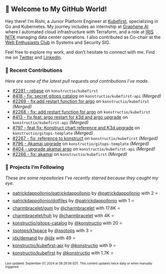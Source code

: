 <!-- DO NOT EDIT THIS FILE DIRECTLY! This file was automatically generated from the tool in this repo. -->

## 🌟 Welcome to My GitHub World!

Hey there! I’m Rishi, a Junior Platform Engineer at [Kubefirst](https://kubefirst.io/), specializing in Go and Kubernetes. My journey includes an internship at [Graphene AI](https://grapheneai.com/) where I automated cloud infrastructure with Terraform, and a role at [IRIS NITK](https://iris.nitk.ac.in/hrms/) managing data center operations. I also contributed as Co-chair at the [Web Enthusiasts Club](https://webclub.nitk.ac.in/) in Systems and Security SIG.

Feel free to explore my work, and don’t hesitate to connect with me. Find me on [Twitter](https://x.com/RishixMonk) and [LinkedIn](https://www.linkedin.com/in/mrrishi373/).

### 🚀 Recent Contributions

*Here are some of the latest pull requests and contributions I’ve made.*


* [#2281 - rebase](https://github.com/konstructio/kubefirst/pull/2281) on `konstructio/kubefirst` 
* [#418 - fix: secret gitops catalog](https://github.com/konstructio/kubefirst-api/pull/418) on `konstructio/kubefirst-api` *(Merged)*
* [#2269 - fix:add restart function for argo](https://github.com/konstructio/kubefirst/pull/2269) on `konstructio/kubefirst` *(Merged)*
* [#2268 - fix: add restart function for argo](https://github.com/konstructio/kubefirst/pull/2268) on `konstructio/kubefirst` 
* [#413 - fix,feat: argo restart for k3d and argo upgrade](https://github.com/konstructio/kubefirst-api/pull/413) on `konstructio/kubefirst-api` *(Merged)*
* [#797 - feat,fix: Konstruct chart reference and K3d upgrade](https://github.com/konstructio/gitops-template/pull/797) on `konstructio/gitops-template` *(Merged)*
* [#2267 - fix: reference to konstruct](https://github.com/konstructio/kubefirst/pull/2267) on `konstructio/kubefirst` *(Merged)*
* [#796 - Akamai upgrade](https://github.com/konstructio/gitops-template/pull/796) on `konstructio/gitops-template` *(Merged)*
* [#404 - upgrade akamai argo](https://github.com/konstructio/kubefirst-api/pull/404) on `konstructio/kubefirst-api` *(Merged)*
* [#2266 - fix: akamai](https://github.com/konstructio/kubefirst/pull/2266) on `konstructio/kubefirst` *(Merged)*

### 🌟 Projects I’m Following

*These are some repositories I’ve recently starred because they caught my eye.*


* [patrickdappollonio/patrickdappollonio](https://github.com/patrickdappollonio/patrickdappollonio) by [@patrickdappollonio](https://github.com/patrickdappollonio) with 2 ⭐️
* [patrickdappollonio/dotfiles](https://github.com/patrickdappollonio/dotfiles) by [@patrickdappollonio](https://github.com/patrickdappollonio) with 1 ⭐️
* [charmbracelet/gum](https://github.com/charmbracelet/gum) by [@charmbracelet](https://github.com/charmbracelet) with 17.8K ⭐️
* [charmbracelet/huh](https://github.com/charmbracelet/huh) by [@charmbracelet](https://github.com/charmbracelet) with 4K ⭐️
* [konstructio/gitops-catalog](https://github.com/konstructio/gitops-catalog) by [@konstructio](https://github.com/konstructio) with 20 ⭐️
* [ssotops/k1space](https://github.com/ssotops/k1space) by [@ssotops](https://github.com/ssotops) with 3 ⭐️
* [jdx/demand](https://github.com/jdx/demand) by [@jdx](https://github.com/jdx) with 49 ⭐️
* [konstructio/kubefirst-api](https://github.com/konstructio/kubefirst-api) by [@konstructio](https://github.com/konstructio) with 9 ⭐️
* [konstructio/kubefirst](https://github.com/konstructio/kubefirst) by [@konstructio](https://github.com/konstructio) with 1.7K ⭐️

<sub><small>Last updated: September 07, 2024 at 08:29:56 EDT. This content updates twice daily or when manually triggered.</small></sub>
